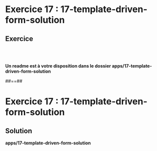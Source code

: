 <!-- .slide: class="exercice" -->
# Exercice 17 : 17-template-driven-form-solution
## Exercice

<br><br>

<b>Un readme est à votre disposition dans le dossier apps/17-template-driven-form-solution</b>

##==##

<!-- .slide: class="exercice full-center" -->
# Exercice 17 : 17-template-driven-form-solution
## Solution
<b>apps/17-template-driven-form-solution</b>
